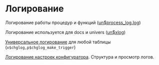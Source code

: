 # Логирование

Логирование работы процедур и функций \([un$process\_log.log](logirovanie-raboty-procedur-i-funkcii.md)\)

Логирование используется для docs и univers \([un$xlog](logirovanie-ispolzuetsya-dlya-docs-i-univers-unusdxlog.md)\)

[Универсальное логирование](universalnoe-logirovanie.md) для любой таблицы \(`x$chglog,p$chglog_make_trigger`\)

[Логирование настроек конфигуратора](https://github.com/bsoft-biz/wiki/tree/84ec712a73f579bcf89e1c7cadc4b8dbc5b88ebd/razrabotka/obekty-oracle/logirovanie/razrabotka/konfigurator/logirovaniya-nastroek-konfiguratora.md). Структура и просмотр логов.

